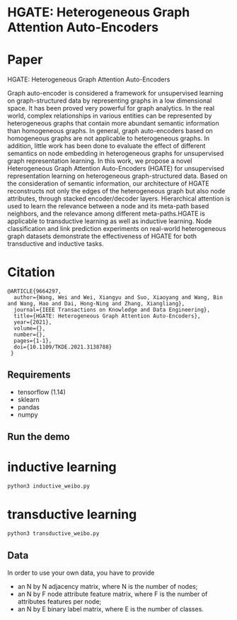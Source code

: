 # HGATE: Heterogeneous Graph Attention Auto-Encoders

# Paper
HGATE: Heterogeneous Graph Attention Auto-Encoders

Graph auto-encoder is considered a framework for unsupervised learning on graph-structured data by representing graphs in a low dimensional space. It has been proved very powerful for graph analytics. In the real world, complex relationships in various entities can be represented by heterogeneous graphs that contain more abundant semantic information than homogeneous graphs. In general, graph auto-encoders based on homogeneous graphs are not applicable to heterogeneous graphs. In addition, little work has been done to evaluate the effect of different semantics on node embedding in heterogeneous graphs for unsupervised graph representation learning. In this work, we propose a novel Heterogeneous Graph Attention Auto-Encoders (HGATE) for unsupervised representation learning on heterogeneous graph-structured data. Based on the consideration of semantic information, our architecture of HGATE reconstructs not only the edges of the heterogeneous graph but also node attributes, through stacked encoder/decoder layers. Hierarchical attention is used to learn the relevance between a node and its meta-path based neighbors, and the relevance among different meta-paths.HGATE is applicable to transductive learning as well as inductive learning. Node classification and link prediction experiments on real-world heterogeneous graph datasets demonstrate the effectiveness of HGATE for both transductive and inductive tasks.

# Citation
```
@ARTICLE{9664297,
  author={Wang, Wei and Wei, Xiangyu and Suo, Xiaoyang and Wang, Bin and Wang, Hao and Dai, Hong-Ning and Zhang, Xiangliang},
  journal={IEEE Transactions on Knowledge and Data Engineering}, 
  title={HGATE: Heterogeneous Graph Attention Auto-Encoders}, 
  year={2021},
  volume={},
  number={},
  pages={1-1},
  doi={10.1109/TKDE.2021.3138788}
 }
 ```

## Requirements
* tensorflow (1.14)
* sklearn
* pandas
* numpy

## Run the demo

# inductive learning
```bash
python3 inductive_weibo.py
```

# transductive learning
```bash
python3 transductive_weibo.py
```


## Data

In order to use your own data, you have to provide
* an N by N adjacency matrix, where N is the number of nodes;
* an N by F node attribute feature matrix, where F is the number of attributes features per node;
* an N by E binary label matrix, where E is the number of classes.

